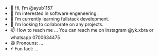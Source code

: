 - 👋 Hi, I’m @ayub1157
- 👀 I’m interested in  software engeneering.
- 🌱 I’m currently learning fullstack development.
- 💞️ I’m looking to collaborate on any projects.
- 📫 How to reach me ... You can reach me on instagram @yk.xbra or whatsapp 0700634475
- 😄 Pronouns: ...
- ⚡ Fun fact: ...

<!---
ayub1157/ayub1157 is a ✨ special ✨ repository because its `README.md` (this file) appears on your GitHub profile.
You can click the Preview link to take a look at your changes.
--->
